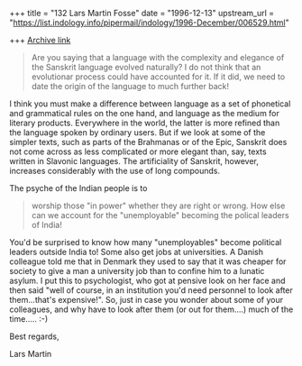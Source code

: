 +++
title = "132 Lars Martin Fosse"
date = "1996-12-13"
upstream_url = "https://list.indology.info/pipermail/indology/1996-December/006529.html"

+++
[Archive link](https://list.indology.info/pipermail/indology/1996-December/006529.html)

>Are you saying that a language with the complexity and elegance of the
>Sanskrit language evolved naturally? I do not think that an evolutionar
>process could have accounted for it. If it did, we need to  date the origin
>of the language to much further back!

I think you must make a difference between language as a set of phonetical
and grammatical rules on the one hand, and language as the medium for
literary products. Everywhere in the world, the latter is more refined than
the language spoken by ordinary users. But if we look at some of the simpler
texts, such as parts of the Brahmanas or of the Epic, Sanskrit does not come
across as less complicated or more elegant than, say, texts written in
Slavonic languages. The artificiality of Sanskrit, however, increases
considerably with the use of long compounds. 

 The psyche of the Indian people is to
>worship those "in power" whether they are right or wrong. How else can we
>account for the "unemployable" becoming the polical leaders of India!

You'd be surprised to know how many "unemployables" become political leaders
outside India to! Some also get jobs at universities. A Danish colleague
told me that in Denmark they used to say that it was cheaper for society to
give a man a university job than to confine him to a lunatic asylum. I put
this to psychologist, who got at pensive look on her face and then said
"well of course, in an institution you'd need personnel to look after
them...that's expensive!". So, just in case you wonder about some of your
colleagues, and why have to look after them (or out for them....) much of
the time..... :-)

Best regards,

Lars Martin





